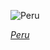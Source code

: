 
![Peru](https://www.gstatic.com/prettyearth/assets/full/1093.jpg)

*[Peru](https://www.google.com/maps/@-16.40911,-71.253599,17z/data=!3m1!1e3)*
